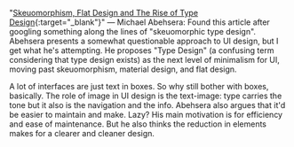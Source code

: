 <a name="ux01"></a>

"[Skeuomorphism, Flat Design and The Rise of Type Design](https://uxplanet.org/typography-user-interface-nothing-else-738a7cf6a954){:target="_blank"}" — Michael Abehsera: Found this article after googling something along the lines of "skeuomorphic type design". Abehsera presents a somewhat questionable approach to UI design, but I get what he's attempting. He proposes "Type Design" (a confusing term considering that type design exists) as the next level of minimalism for UI, moving past skeuomorphism, material design, and flat design.

A lot of interfaces are just text in boxes. So why still bother with boxes, basically. The role of image in UI design is the text-image: type carries the tone but it also is the navigation and the info. Abehsera also argues that it'd be easier to maintain and make. Lazy? His main motivation is for efficiency and ease of maintenance. But he also thinks the reduction in elements makes for a clearer and cleaner design.
